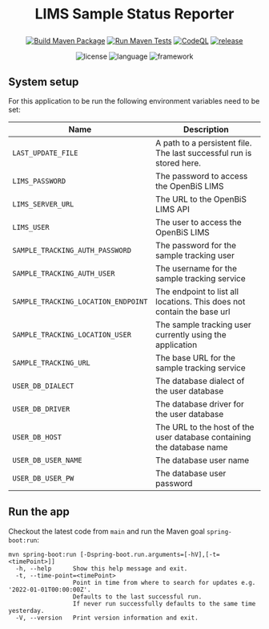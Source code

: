 # <p align="center">LIMS Sample Status Reporter</p>

<div align="center">

[![Build Maven Package](https://github.com/qbicsoftware/sample-status-reporter/actions/workflows/build_package.yml/badge.svg)](https://github.com/qbicsoftware/sample-status-reporter/actions/workflows/build_package.yml)
[![Run Maven Tests](https://github.com/qbicsoftware/sample-status-reporter/actions/workflows/run_tests.yml/badge.svg)](https://github.com/qbicsoftware/sample-status-reporter/actions/workflows/run_tests.yml)
[![CodeQL](https://github.com/qbicsoftware/sample-status-reporter/actions/workflows/codeql-analysis.yml/badge.svg)](https://github.com/qbicsoftware/sample-status-reporter/actions/workflows/codeql-analysis.yml)
[![release](https://img.shields.io/github/v/release/qbicsoftware/sample-status-reporter?include_prereleases)](https://github.com/qbicsoftware/sample-status-reporter/releases)

![license](https://img.shields.io/github/license/qbicsoftware/spring-boot-rest-service-template)
![language](https://img.shields.io/badge/language-java-blue.svg)
![framework](https://img.shields.io/badge/framework-spring-blue.svg)

</div>

## System setup

For this application to be run the following environment variables need to be set:

| Name                                | Description                                                            |
|-------------------------------------|------------------------------------------------------------------------|
| `LAST_UPDATE_FILE`                  | A path to a persistent file. The last successful run is stored here.   |
| `LIMS_PASSWORD`                     | The password to access the OpenBiS LIMS                                |
| `LIMS_SERVER_URL`                   | The URL to the OpenBiS LIMS API                                        |
| `LIMS_USER`                         | The user to access the OpenBiS LIMS                                    |
| `SAMPLE_TRACKING_AUTH_PASSWORD`     | The password for the sample tracking user                              |
| `SAMPLE_TRACKING_AUTH_USER`         | The username for the sample tracking service                           |
| `SAMPLE_TRACKING_LOCATION_ENDPOINT` | The endpoint to list all locations. This does not contain the base url |
| `SAMPLE_TRACKING_LOCATION_USER`     | The sample tracking user currently using the application               |
| `SAMPLE_TRACKING_URL`               | The base URL for the sample tracking service                           |
| `USER_DB_DIALECT`                   | The database dialect of the user database                              |
| `USER_DB_DRIVER`                    | The database driver for the user database                              |
| `USER_DB_HOST`                      | The URL to the host of the user database containing the database name  |
| `USER_DB_USER_NAME`                 | The database user name                                                 |
| `USER_DB_USER_PW`                   | The database user password                                             |

## Run the app

Checkout the latest code from `main` and run the Maven goal `spring-boot:run`:

```
mvn spring-boot:run [-Dspring-boot.run.arguments=[-hV],[-t=<timePoint>]]
  -h, --help      Show this help message and exit.
  -t, --time-point=<timePoint>
                  Point in time from where to search for updates e.g. '2022-01-01T00:00:00Z'.
                  Defaults to the last successful run. 
                  If never run successfully defaults to the same time yesterday.
  -V, --version   Print version information and exit.
```



